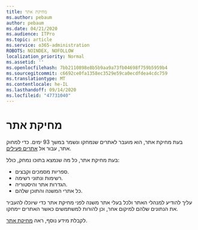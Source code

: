 ```yaml
---
title: מחיקת אתר
ms.author: pebaum
author: pebaum
ms.date: 04/21/2020
ms.audience: ITPro
ms.topic: article
ms.service: o365-administration
ROBOTS: NOINDEX, NOFOLLOW
localization_priority: Normal
ms.assetid: ''
ms.openlocfilehash: 7bb2110898e8b5b9aa9a73fb04698f759b5959b4
ms.sourcegitcommit: c6692ce0fa1358ec3529e59ca0ecdfdea4cdc759
ms.translationtype: MT
ms.contentlocale: he-IL
ms.lasthandoff: 09/14/2020
ms.locfileid: "47731040"
---
```

# <a name="delete-a-site"></a>מחיקת אתר

בעת מחיקת אתר, הוא מועבר לאתרים שנמחקו ונשמר במשך 93 ימים. כדי למחוק אתר, עבור אל [אתרים פעילים](https://admin.microsoft.com/sharepoint?page=sitemanagement&modern=true). 

בעת מחיקת אתר, כל מה שנמצא בתוכו נמחק, כולל:

- ספריות מסמכים וקבצים.
- רשימות ונתוני רשימה.
- הגדרות אתר והיסטוריה.
- כל אתרי המשנה והתוכן שלהם.

עליך להודיע למנהלי האתר ולכל בעלי אתר משנה לפני מחיקת אתר כדי שיוכלו להעביר את הנתונים שלהם למיקום אחר, וכן להורות למשתמשים כאשר האתרים יימחקו.

לקבלת מידע נוסף, ראה [מחיקת אתר](https://docs.microsoft.com/sharepoint/delete-site-collection).
